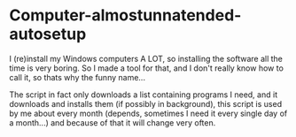 # Computer-almostunnatended-autosetup
 I (re)install my Windows computers A LOT, so installing the software all the time is very boring. So I made a tool for that, and I don't really know how to call it, so thats why the funny name...



The script in fact only downloads a list containing programs I need, and it downloads and installs them (if possibly in background), this script is used by me about every month (depends, sometimes I need it every single day of a month...) and because of that it will change very often.

